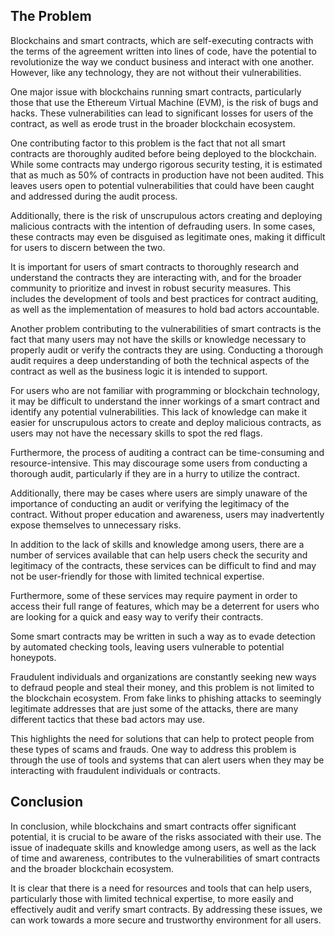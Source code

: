 The Problem 
-----------

Blockchains and smart contracts, which are self-executing contracts with the terms of the agreement written into lines of code, have the potential to revolutionize the way we conduct business and interact with one another. However, like any technology, they are not without their vulnerabilities.

One major issue with blockchains running smart contracts, particularly those that use the Ethereum Virtual Machine (EVM), is the risk of bugs and hacks. These vulnerabilities can lead to significant losses for users of the contract, as well as erode trust in the broader blockchain ecosystem.

One contributing factor to this problem is the fact that not all smart contracts are thoroughly audited before being deployed to the blockchain. While some contracts may undergo rigorous security testing, it is estimated that as much as 50% of contracts in production have not been audited. This leaves users open to potential vulnerabilities that could have been caught and addressed during the audit process.

Additionally, there is the risk of unscrupulous actors creating and deploying malicious contracts with the intention of defrauding users. In some cases, these contracts may even be disguised as legitimate ones, making it difficult for users to discern between the two.

It is important for users of smart contracts to thoroughly research and understand the contracts they are interacting with, and for the broader community to prioritize and invest in robust security measures. This includes the development of tools and best practices for contract auditing, as well as the implementation of measures to hold bad actors accountable.

Another problem contributing to the vulnerabilities of smart contracts is the fact that many users may not have the skills or knowledge necessary to properly audit or verify the contracts they are using. Conducting a thorough audit requires a deep understanding of both the technical aspects of the contract as well as the business logic it is intended to support.

For users who are not familiar with programming or blockchain technology, it may be difficult to understand the inner workings of a smart contract and identify any potential vulnerabilities. This lack of knowledge can make it easier for unscrupulous actors to create and deploy malicious contracts, as users may not have the necessary skills to spot the red flags.

Furthermore, the process of auditing a contract can be time-consuming and resource-intensive. This may discourage some users from conducting a thorough audit, particularly if they are in a hurry to utilize the contract.

Additionally, there may be cases where users are simply unaware of the importance of conducting an audit or verifying the legitimacy of the contract. Without proper education and awareness, users may inadvertently expose themselves to unnecessary risks.

In addition to the lack of skills and knowledge among users, there are a number of services available that can help users check the security and legitimacy of the contracts, these services can be difficult to find and may not be user-friendly for those with limited technical expertise.

Furthermore, some of these services may require payment in order to access their full range of features, which may be a deterrent for users who are looking for a quick and easy way to verify their contracts.

Some smart contracts may be written in such a way as to evade detection by automated checking tools, leaving users vulnerable to potential honeypots.

Fraudulent individuals and organizations are constantly seeking new ways to defraud people and steal their money, and this problem is not limited to the blockchain ecosystem. From fake links to phishing attacks to seemingly legitimate addresses that are just some of the attacks, there are many different tactics that these bad actors may use.

This highlights the need for solutions that can help to protect people from these types of scams and frauds. One way to address this problem is through the use of tools and systems that can alert users when they may be interacting with fraudulent individuals or contracts.

Conclusion
----------

In conclusion, while blockchains and smart contracts offer significant potential, it is crucial to be aware of the risks associated with their use. The issue of inadequate skills and knowledge among users, as well as the lack of time and awareness, contributes to the vulnerabilities of smart contracts and the broader blockchain ecosystem. 

It is clear that there is a need for resources and tools that can help users, particularly those with limited technical expertise, to more easily and effectively audit and verify smart contracts. By addressing these issues, we can work towards a more secure and trustworthy environment for all users.

